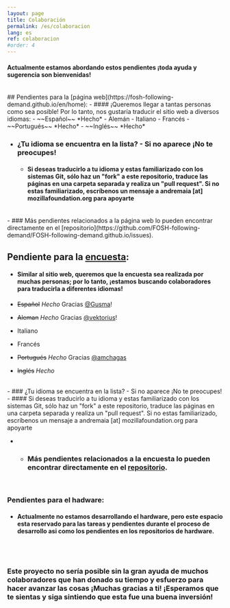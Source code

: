 ```yaml
---
layout: page
title: Colaboración
permalink: /es/colaboracion
lang: es
ref: colaboracion
#order: 4
---
```

#### Actualmente estamos abordando estos pendientes ¡toda ayuda y sugerencia son bienvenidas!
<br>
## Pendientes para la [página web](https://fosh-following-demand.github.io/en/home):
- #### ¡Queremos llegar a tantas personas como sea posible! Por lo tanto, nos gustaría traducir el sitio web a diversos idiomas:
 - ~~Español~~ *Hecho*
 - Alemán
 - Italiano
 - Francés
 - ~~Portugués~~ *Hecho*
 - ~~Inglés~~ *Hecho*
<br>

- ### ¿Tu idioma se encuentra en la lista? - Si no aparece ¡No te preocupes!
   - #### Si deseas traducirlo a tu idioma y estas familiarizado con los sistemas Git, sólo haz un "fork" a este repositorio, traduce las páginas en una carpeta separada y realiza un "pull request". Si no estas familiarizado, escríbenos un mensaje a andremaia [at] mozillafoundation.org para apoyarte 
  
<br>
- ### Más pendientes relacionados a la página web lo pueden encontrar directamente en el [repositorio](https://github.com/FOSH-following-demand/FOSH-following-demand.github.io/issues).
<br>

## Pendiente para la [encuesta](https://github.com/FOSH-following-demand/map_fosh_demand):
- #### Similar al sitio web, queremos que la encuesta sea realizada por muchas personas; por lo tanto, ¡estamos buscando colaboradores para traducirla a diferentes idiomas!

 - ~~Español~~ *Hecho* Gracias [@Gusma](https://github.com/gusma)!
 - ~~Aleman~~ *Hecho* Gracias [@vektorius](https://github.com/vektorious)!
 - Italiano
 - Francés
 - ~~Portugués~~ *Hecho* Gracias [@amchagas](https://github.com/amchagas)
 - ~~Inglés~~ *Hecho* 

<br>
 - ### ¿Tu idioma se encuentra en la lista? - Si no aparece ¡No te preocupes!
   - #### Si deseas traducirlo a tu idioma y estas familiarizado con los sistemas Git, sólo haz un "fork" a este repositorio, traduce las páginas en una carpeta separada y realiza un "pull request". Si no estas familiarizado, escríbenos un mensaje a andremaia [at] mozillafoundation.org para apoyarte

- - ### Más pendientes relacionados a la encuesta lo pueden encontrar directamente en el [repositorio](https://github.com/FOSH-following-demand/FOSH-following-demand.github.io/issues).
<br>

### Pendientes para el hadware:
- #### Actualmente no estamos desarrollando el hardware, pero este espacio esta reservado para las tareas y pendientes durante el proceso de desarrollo asi como los pendientes en los repositorios de hardware.

<br>
<br>

### Este proyecto no sería posible sin la gran ayuda de muchos colaboradores que han donado su tiempo y esfuerzo para hacer avanzar las cosas ¡Muchas gracias a ti! ¡Esperamos que te sientas y siga sintiendo que esta fue una buena inversión!
